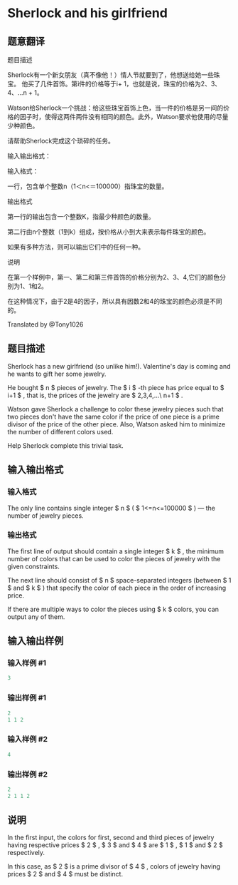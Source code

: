 # Sherlock and his girlfriend

## 题意翻译

题目描述

Sherlock有一个新女朋友（真不像他！）情人节就要到了，他想送给她一些珠宝。 他买了几件首饰。第i件的价格等于i+ 1，也就是说，珠宝的价格为2、3、4、…n + 1。

Watson给Sherlock一个挑战：给这些珠宝首饰上色，当一件的价格是另一间的价格的因子时，使得这两件两件没有相同的颜色。此外，Watson要求他使用的尽量少种颜色。

请帮助Sherlock完成这个琐碎的任务。

输入输出格式：

输入格式：

一行，包含单个整数n（1＜n<＝100000）指珠宝的数量。

输出格式

第一行的输出包含一个整数K，指最少种颜色的数量。

第二行由n个整数（1到k）组成，按价格从小到大来表示每件珠宝的颜色。

如果有多种方法，则可以输出它们中的任何一种。

说明

在第一个样例中，第一、第二和第三件首饰的价格分别为2、3、4,它们的颜色分别为1、1和2。

在这种情况下，由于2是4的因子，所以具有因数2和4的珠宝的颜色必须是不同的。

Translated by @Tony1026 

## 题目描述

Sherlock has a new girlfriend (so unlike him!). Valentine's day is coming and he wants to gift her some jewelry.

He bought $ n $ pieces of jewelry. The $ i $ -th piece has price equal to $ i+1 $ , that is, the prices of the jewelry are $ 2,3,4,...\ n+1 $ .

Watson gave Sherlock a challenge to color these jewelry pieces such that two pieces don't have the same color if the price of one piece is a prime divisor of the price of the other piece. Also, Watson asked him to minimize the number of different colors used.

Help Sherlock complete this trivial task.

## 输入输出格式

### 输入格式

The only line contains single integer $ n $ ( $ 1<=n<=100000 $ ) — the number of jewelry pieces.

### 输出格式

The first line of output should contain a single integer $ k $ , the minimum number of colors that can be used to color the pieces of jewelry with the given constraints.

The next line should consist of $ n $ space-separated integers (between $ 1 $ and $ k $ ) that specify the color of each piece in the order of increasing price.

If there are multiple ways to color the pieces using $ k $ colors, you can output any of them.

## 输入输出样例

### 输入样例 #1

```cpp
3

```
### 输出样例 #1

```cpp
2
1 1 2 
```


### 输入样例 #2

```cpp
4

```
### 输出样例 #2

```cpp
2
2 1 1 2

```
## 说明

In the first input, the colors for first, second and third pieces of jewelry having respective prices $ 2 $ , $ 3 $ and $ 4 $ are $ 1 $ , $ 1 $ and $ 2 $ respectively.

In this case, as $ 2 $ is a prime divisor of $ 4 $ , colors of jewelry having prices $ 2 $ and $ 4 $ must be distinct.

